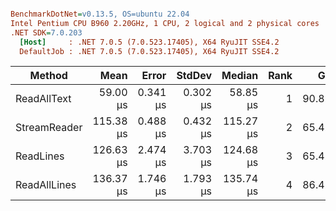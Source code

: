 ``` ini

BenchmarkDotNet=v0.13.5, OS=ubuntu 22.04
Intel Pentium CPU B960 2.20GHz, 1 CPU, 2 logical and 2 physical cores
.NET SDK=7.0.203
  [Host]     : .NET 7.0.5 (7.0.523.17405), X64 RyuJIT SSE4.2
  DefaultJob : .NET 7.0.5 (7.0.523.17405), X64 RyuJIT SSE4.2


```
|       Method |      Mean |    Error |   StdDev |    Median | Rank |    Gen0 |   Gen1 | Allocated |
|------------- |----------:|---------:|---------:|----------:|-----:|--------:|-------:|----------:|
|  ReadAllText |  59.00 μs | 0.341 μs | 0.302 μs |  58.85 μs |    1 | 90.8203 |      - |  93.52 KB |
| StreamReader | 115.38 μs | 0.488 μs | 0.432 μs | 115.27 μs |    2 | 65.4297 |      - |  66.88 KB |
|    ReadLines | 126.63 μs | 2.474 μs | 3.703 μs | 124.68 μs |    3 | 65.4297 |      - |  66.93 KB |
| ReadAllLines | 136.37 μs | 1.746 μs | 1.793 μs | 135.74 μs |    4 | 86.4258 | 0.2441 |  88.83 KB |
